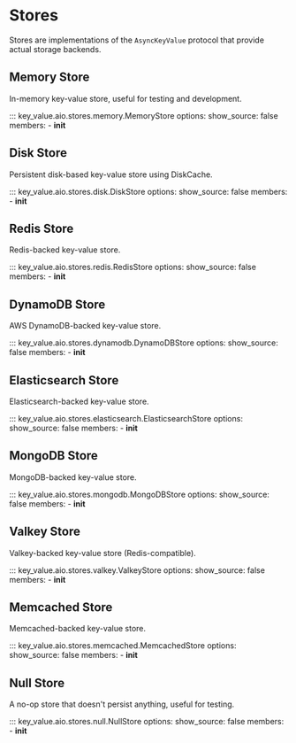 # Stores

Stores are implementations of the `AsyncKeyValue` protocol that provide actual
storage backends.

## Memory Store

In-memory key-value store, useful for testing and development.

::: key_value.aio.stores.memory.MemoryStore
    options:
      show_source: false
      members:
        - __init__

## Disk Store

Persistent disk-based key-value store using DiskCache.

::: key_value.aio.stores.disk.DiskStore
    options:
      show_source: false
      members:
        - __init__

## Redis Store

Redis-backed key-value store.

::: key_value.aio.stores.redis.RedisStore
    options:
      show_source: false
      members:
        - __init__

## DynamoDB Store

AWS DynamoDB-backed key-value store.

::: key_value.aio.stores.dynamodb.DynamoDBStore
    options:
      show_source: false
      members:
        - __init__

## Elasticsearch Store

Elasticsearch-backed key-value store.

::: key_value.aio.stores.elasticsearch.ElasticsearchStore
    options:
      show_source: false
      members:
        - __init__

## MongoDB Store

MongoDB-backed key-value store.

::: key_value.aio.stores.mongodb.MongoDBStore
    options:
      show_source: false
      members:
        - __init__

## Valkey Store

Valkey-backed key-value store (Redis-compatible).

::: key_value.aio.stores.valkey.ValkeyStore
    options:
      show_source: false
      members:
        - __init__

## Memcached Store

Memcached-backed key-value store.

::: key_value.aio.stores.memcached.MemcachedStore
    options:
      show_source: false
      members:
        - __init__

## Null Store

A no-op store that doesn't persist anything, useful for testing.

::: key_value.aio.stores.null.NullStore
    options:
      show_source: false
      members:
        - __init__
